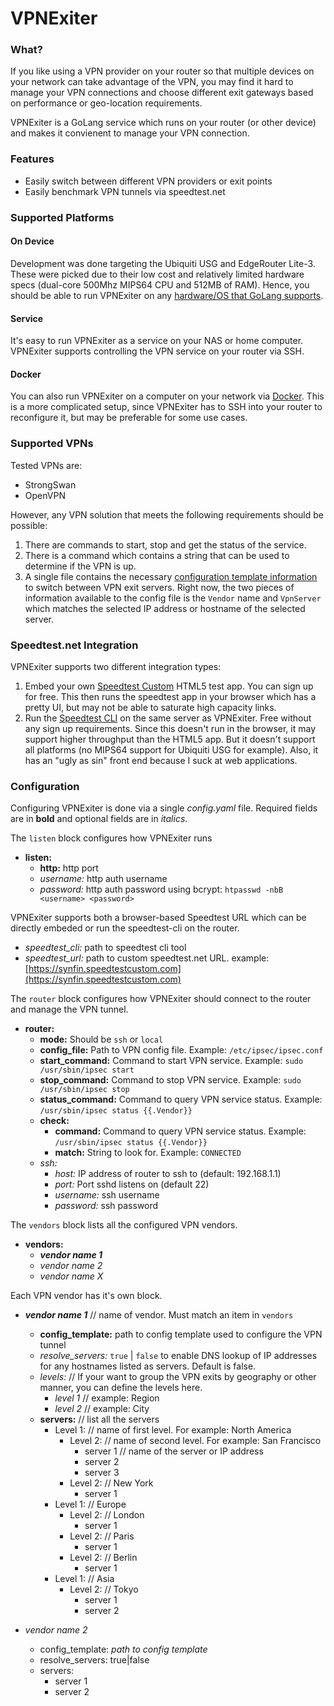 # VPNExiter

### What?

If you like using a VPN provider on your router so that multiple devices
on your network can take advantage of the VPN, you may find it hard to
manage your VPN connections and choose different exit gateways based
on performance or geo-location requirements.

VPNExiter is a GoLang service which runs on your router (or other device)
and makes it convienent to manage your VPN connection.

### Features

 * Easily switch between different VPN providers or exit points
 * Easily benchmark VPN tunnels via speedtest.net

### Supported Platforms

#### On Device

Development was done targeting the Ubiquiti USG and EdgeRouter Lite-3.  These were
picked due to their low cost and relatively limited hardware specs (dual-core
500Mhz MIPS64 CPU and 512MB of RAM).  Hence, you should be able to run
VPNExiter on any
[hardware/OS that GoLang supports](https://github.com/golang/go/wiki/MinimumRequirements).

#### Service

It's easy to run VPNExiter as a service on your NAS or home computer.  VPNExiter
supports controlling the VPN service on your router via SSH.

#### Docker
You can also run VPNExiter on a computer on your network via
[Docker](https://www.docker.com).  This is a more complicated setup, since VPNExiter
has to SSH into your router to reconfigure it, but may be preferable for some
use cases.


### Supported VPNs

Tested VPNs are:

 - StrongSwan
 - OpenVPN

However, any VPN solution that meets the following requirements should be
possible:

 1. There are commands to start, stop and get the status of the service.
 2. There is a command which contains a string that can be used to determine if the VPN is up.
 1. A single file contains the necessary [configuration template information](https://golang.org/pkg/text/template/) to switch
    between VPN exit servers.  Right now, the two pieces of information available to the config file is the `Vendor` name and `VpnServer` which matches the selected IP address or hostname of the selected server.

### Speedtest.net Integration

VPNExiter supports two different integration types:

 1. Embed your own [Speedtest Custom](https://www.ookla.com/speedtest-custom) HTML5 test app.
    You can sign up for free.  This then runs the speedtest app in your browser which has a pretty
    UI, but may not be able to saturate high capacity links.
 1. Run the [Speedtest CLI](https://www.speedtest.net/apps/cli) on the same server as VPNExiter.
    Free without any sign up requirements.  Since this doesn't run in the browser,
    it may support higher throughput than the HTML5 app.  But it doesn't support all platforms
    (no MIPS64 support for Ubiquiti USG for example).  Also, it has an "ugly as sin" front end
    because I suck at web applications.


### Configuration

Configuring VPNExiter is done via a single <em>config.yaml</em> file.  Required fields are in __bold__ and optional fields are in _italics_.

The `listen` block configures how VPNExiter runs

 * __listen:__
    * __http:__ http port
    * _username:_ http auth username
    * _password:_ http auth password using bcrypt: `htpasswd -nbB <username> <password>`

VPNExiter supports both a browser-based Speedtest URL which can be directly embeded or run the speedtest-cli on the router.

 * _speedtest\_cli:_ path to speedtest cli tool
 * _speedtest\_url:_ path to custom speedtest.net URL.  example: [https://synfin.speedtestcustom.com](https://synfin.speedtestcustom.com)

The `router` block configures how VPNExiter should connect to the router and manage the VPN tunnel.

 * __router:__
    * __mode:__ Should be `ssh` or `local`
    * __config_file:__ Path to VPN config file.  Example: `/etc/ipsec/ipsec.conf`
    * __start_command:__ Command to start VPN service.  Example: `sudo /usr/sbin/ipsec start`
    * __stop_command:__ Command to stop VPN service.  Example: `sudo /usr/sbin/ipsec stop`
    * __status_command:__ Command to query VPN service status.  Example: `/usr/sbin/ipsec status {{.Vendor}}`
    * __check:__
    	* __command:__ Command to query VPN service status.  Example: `/usr/sbin/ipsec status {{.Vendor}}`
    	* __match:__ String to look for.  Example: `CONNECTED`
    * _ssh:_
	   * _host:_ IP address of router to ssh to (default: 192.168.1.1)
	   * _port:_ Port sshd listens on (default 22)
	   * _username:_ ssh username
	   * _password:_ ssh password

The `vendors` block lists all the configured VPN vendors.

 * __vendors:__
    - __*vendor name 1*__
    - _*vendor name 2*_
    - _*vendor name X*_

Each VPN vendor has it's own block.

 * __*vendor name 1*__  // name of vendor.  Must match an item in `vendors`
    * __config\_template:__ path to config template used to configure the VPN tunnel
    * _resolve\_servers:_ `true` | `false` to enable DNS lookup of IP addresses for any hostnames listed as servers.  Default is false.
    * _levels:_ // If your want to group the VPN exits by geography or other manner, you can define the levels here.
        - *level 1*  // example: Region
        - *level 2*  // example: City
    * __servers:__ // list all the servers
        * Level 1: // name of first level.  For example: North America
            * Level 2: // name of second level. For example: San Francisco
                - server 1 // name of the server or IP address
                - server 2
                - server 3
            * Level 2:  // New York
                - server 1
        * Level 1:  // Europe
            * Level 2:  // London
                - server 1
            * Level 2:  // Paris
                - server 1
            * Level 2:  // Berlin
                - server 1
        * Level 1:  // Asia
            * Level 2:  // Tokyo
                - server 1
                - server 2

 * *vendor name 2*
    * config_template: *path to config template*
    * resolve_servers: true|false
    * servers:
        - server 1
        - server 2

